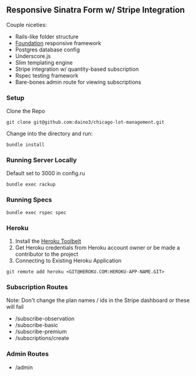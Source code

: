## Responsive Sinatra Form w/ Stripe Integration

Couple niceties:
+ Rails-like folder structure
+ [Foundation](http://foundation.zurb.com/docs/) responsive framework 
+ Postgres database config
+ Underscore.js 
+ Slim templating engine
+ Stripe integration w/ quantity-based subscription
+ Rspec testing framework
+ Bare-bones admin route for viewing subscriptions 

### Setup
Clone the Repo
```
git clone git@github.com:daino3/chicago-lot-management.git
```
Change into the directory and run:
```
bundle install
```
### Running Server Locally
Default set to 3000 in config.ru
```
bundle exec rackup
```
### Running Specs
```
bundle exec rspec spec
```

### Heroku
1. Install the [Heroku Toolbelt](https://toolbelt.heroku.com/)
2. Get Heroku credentials from Heroku account owner or be made a contributor to the project
3. Connecting to Existing Heroku Application

```
git remote add heroku <GIT@HEROKU.COM:HEROKU-APP-NAME.GIT>
```

### Subscription Routes
Note: Don't change the plan names / ids in the Stripe dashboard or these will fail 
* /subscribe-observation
* /subscribe-basic
* /subscribe-premium
* /subscriptions/create

### Admin Routes
* /admin
